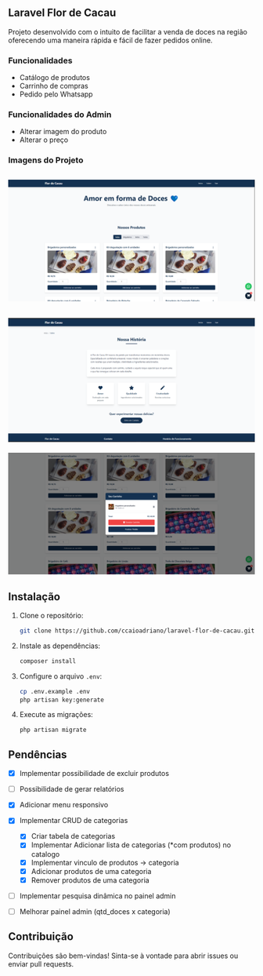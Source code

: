 

## Laravel Flor de Cacau

Projeto desenvolvido com o intuito de facilitar a venda de doces na região oferecendo uma maneira rápida e fácil de fazer pedidos online.

### Funcionalidades
- Catálogo de produtos
- Carrinho de compras
- Pedido pelo Whatsapp

### Funcionalidades do Admin
- Alterar imagem do produto
- Alterar o preço


### Imagens do Projeto

![Página inicial](public/img/home.png)
---
![Sobre](public/img/about.png)
---
![Carrginho](public/img/carrinho.png)

## Instalação

1. Clone o repositório:
    ```bash
    git clone https://github.com/ccaioadriano/laravel-flor-de-cacau.git
    ```
2. Instale as dependências:
    ```bash
    composer install
    ```
3. Configure o arquivo `.env`:
    ```bash
    cp .env.example .env
    php artisan key:generate
    ```
4. Execute as migrações:
    ```bash
    php artisan migrate
    ```


## Pendências

- [x] Implementar possibilidade de excluir produtos
- [ ] Possibilidade de gerar relatórios
- [x] Adicionar menu responsivo
- [x] Implementar CRUD de categorias
    - [x] Criar tabela de categorias
    - [x] Implementar Adicionar lista de categorias (*com produtos) no catalogo
    - [x] Implementar vinculo de produtos -> categoria
    - [x] Adicionar produtos de uma categoria
    - [x] Remover produtos de uma categoria
- [ ] Implementar pesquisa dinâmica no painel admin
- [ ] Melhorar painel admin (qtd_doces x categoria)


## Contribuição

Contribuições são bem-vindas! Sinta-se à vontade para abrir issues ou enviar pull requests.




